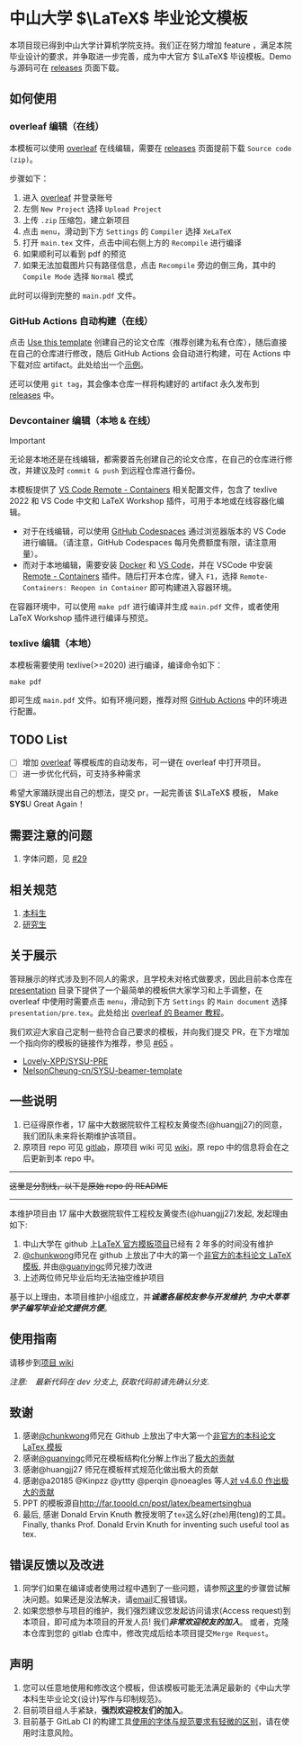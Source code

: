 # 中山大学 $\LaTeX$ 毕业论文模板

本项目现已得到中山大学计算机学院支持。我们正在努力增加 feature ，满足本院毕业设计的要求，并争取进一步完善，成为中大官方 $\LaTeX$ 毕设模板。Demo 与源码可在 [releases](https://github.com/SYSU-SCC/sysu-thesis/releases) 页面下载。

## 如何使用

### overleaf 编辑（在线）

本模板可以使用 [overleaf](https://www.overleaf.com/) 在线编辑，需要在 [releases](https://github.com/SYSU-SCC/sysu-thesis/releases) 页面提前下载 `Source code (zip)`。

步骤如下：

1. 进入 [overleaf](https://overleaf.com) 并登录账号
2. 左侧 `New Project` 选择 `Upload Project`
3. 上传 `.zip` 压缩包，建立新项目
4. 点击 `menu`，滑动到下方 `Settings` 的 `Compiler` 选择 `XeLaTeX`
5. 打开 `main.tex` 文件，点击中间右侧上方的 `Recompile` 进行编译
6. 如果顺利可以看到 pdf 的预览
7. 如果无法加载图片只有路径信息，点击 `Recompile` 旁边的倒三角，其中的 `Compile Mode` 选择 `Normal` 模式

此时可以得到完整的 `main.pdf` 文件。

### GitHub Actions 自动构建（在线）

点击 [Use this template](https://github.com/SYSU-SCC/sysu-thesis/generate) 创建自己的论文仓库（推荐创建为私有仓库），随后直接在自己的仓库进行修改，随后 GitHub Actions 会自动进行构建，可在 Actions 中下载对应 artifact。此处给出一个[示例](https://github.com/wu-kan/bachelor-thesis)。

还可以使用 `git tag`，其会像本仓库一样将构建好的 artifact 永久发布到 [releases](https://github.com/SYSU-SCC/sysu-thesis/releases) 中。

### Devcontainer 编辑（本地 & 在线）

> [!IMPORTANT]  
> 无论是本地还是在线编辑，都需要首先创建自己的论文仓库，在自己的仓库进行修改，并建议及时 `commit & push` 到远程仓库进行备份。

本模板提供了 [VS Code Remote - Containers](https://code.visualstudio.com/docs/remote/containers) 相关配置文件，包含了 texlive 2022 和 VS Code 中文和 LaTeX Workshop 插件，可用于本地或在线容器化编辑。

- 对于在线编辑，可以使用 [GitHub Codespaces](https://docs.github.com/zh/codespaces/developing-in-a-codespace/creating-a-codespace-for-a-repository) 通过浏览器版本的 VS Code 进行编辑。（请注意，GitHub Codespaces 每月免费额度有限，请注意用量）。
- 而对于本地编辑，需要安装 [Docker](https://docs.docker.com/get-docker/) 和 [VS Code](https://code.visualstudio.com/)，并在 VSCode 中安装 [Remote - Containers](https://marketplace.visualstudio.com/items?itemName=ms-vscode-remote.remote-containers) 插件。随后打开本仓库，键入 `F1`，选择 `Remote-Containers: Reopen in Container` 即可构建进入容器环境。

在容器环境中，可以使用 `make pdf` 进行编译并生成 `main.pdf` 文件，或者使用 LaTeX Workshop 插件进行编译与预览。

### texlive 编辑（本地）

本模板需要使用 texlive(>=2020) 进行编译，编译命令如下：

```
make pdf
```

即可生成 `main.pdf` 文件。如有环境问题，推荐对照 [GitHub Actions](./.github/workflows/test.yml) 中的环境进行配置。

## TODO List

- [ ] 增加 [overleaf](https://www.overleaf.com/) 等模板库的自动发布，可一键在 overleaf 中打开项目。
- [ ] 进一步优化代码，可支持多种需求

希望大家踊跃提出自己的想法，提交 pr，一起完善该 $\LaTeX$ 模板， Make **SYS**U Great Again！

## 需要注意的问题

1. 字体问题，见 [#29](https://github.com/SYSU-SCC/sysu-thesis/issues/29)

## 相关规范

1. [本科生](./specifications/附件1.中山大学本科生毕业论文（设计）写作与印制规范.doc)
2. [研究生](http://graduate.sysu.edu.cn/rules)

## 关于展示

答辩展示的样式涉及到不同人的需求，且学校未对格式做要求，因此目前本仓库在 [presentation](./presentation/) 目录下提供了一个最简单的模板供大家学习和上手调整，在 overleaf 中使用时需要点击 `menu`，滑动到下方 `Settings` 的 `Main document` 选择 `presentation/pre.tex`。此处给出 [overleaf 的 Beamer 教程](https://overleaf.com/learn/latex/Beamer)。

我们欢迎大家自己定制一些符合自己要求的模板，并向我们提交 PR，在下方增加一个指向你的模板的链接作为推荐，参见 [#65](https://github.com/SYSU-SCC/sysu-thesis/issues/65) 。

- [Lovely-XPP/SYSU-PRE](https://github.com/Lovely-XPP/SYSU-PRE)
- [NelsonCheung-cn/SYSU-beamer-template](https://github.com/NelsonCheung-cn/SYSU-beamer-template)

## 一些说明

1. 已征得原作者，17 届中大数据院软件工程校友黄俊杰(@huangjj27)的同意，我们团队未来将长期维护该项目。
2. 原项目 repo 可见 [gitlab](https://gitlab.com/sysu-gitlab/latex-group/thesis)，原项目 wiki 可见 [wiki](https://gitlab.com/sysu-gitlab/latex-group/thesis/-/wikis/home)，原 repo 中的信息将会在之后更新到本 repo 中。

---

~~这里是分割线，以下是原始 repo 的 README~~

---

本维护项目由 17 届中大数据院软件工程校友黄俊杰(@huangjj27)发起, 发起理由如下:

1. 中山大学在 github 上[LaTeX 官方模板项目](http://github.com/sysu/sysuthesis)已经有 2 年多的时间没有维护
1. [@chunkwong](https://github.com/chungkwong)师兄在 github 上放出了中大的第一个[非官方的本科论文 LaTeX 模板](https://github.com/chungkwong/sysu_thesis), 并由[@guanyingc](https://github.com/guanyingc)师兄接力改进
1. 上述两位师兄毕业后均无法抽空维护项目

基于以上理由，本项目维护小组成立，并***诚邀各届校友参与开发维护, 为中大莘莘学子编写毕业论文提供方便***。

## 使用指南

请移步到[项目 wiki](https://gitlab.com/sysu-gitlab/latex-group/thesis/wikis/home)

_注意:　最新代码在 dev 分支上, 获取代码前请先确认分支._

## 致谢

1. 感谢[@chunkwong](https://github.com/chungkwong)师兄在 Github 上放出了中大第一个[非官方的本科论文 LaTex 模板](https://github.com/chungkwong/sysu_thesis)
1. 感谢[@guanyingc](https://github.com/guanyingc)师兄在模板结构化分解上作出了[极大的贡献](https://github.com/guanyingc/SYSU-LaTex-Thesis)
1. 感谢@huangjj27 师兄在模板样式规范化做出极大的贡献
1. 感谢@a20185 @Kinpzz @yttty @perqin @noeagles 等人[对 v4.6.0 作出极大的贡献](https://gitlab.com/sysu-gitlab/latex-group/thesis/merge_requests/32)
1. PPT 的模板源自<http://far.tooold.cn/post/latex/beamertsinghua>
1. 最后, 感谢 Donald Ervin Knuth 教授发明了`tex`这么好(zhe)用(teng)的工具。
   Finally, thanks Prof. Donald Ervin Knuth for inventing such useful tool as tex.

## 错误反馈以及改进

1. 同学们如果在编译或者使用过程中遇到了一些问题，请参照[这里](ihttps://github.com/ryanhanwu/How-To-Ask-Questions-The-Smart-Way)的步骤尝试解决问题。如果还是没法解决，请[email](mailto:incoming+sysu-gitlab/latex-group/thesis@gitlab.com)汇报错误。
1. 如果您想参与项目的维护，我们强烈建议您发起访问请求(Access request)到本项目，即可成为本项目的开发人员! 我们***非常欢迎校友的加入***。
   或者，克隆本仓库到您的 gitlab 仓库中，修改完成后给本项目提交`Merge Request`。

## 声明

1. 您可以任意地使用和修改这个模板，但该模板可能无法满足最新的《中山大学本科生毕业论文(设计)写作与印制规范》。
1. 目前项目组人手紧缺，**强烈欢迎校友们的加入**。
1. 目前基于 GitLab CI 的构建工具[使用的字体与规范要求有轻微的区别](https://gitlab.com/sysu-gitlab/latex-group/thesis/merge_requests/29#note_66184589)，请在使用时注意风险。
